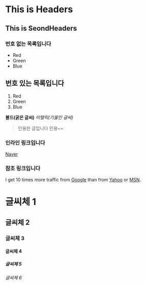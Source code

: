 

This is Headers
===============

This is SeondHeaders
--------------------


### 번호  없는 목록입니다
* Red
* Green
* Blue

## 번호  있는 목록입니다
1. Red
2. Green
3. Blue

**볼드(굵은 글씨)**
*이탤릭(기울인 글씨)*



>인용한 글입니다
>인용~~
>


### 인라인 링크입니다
[Naver](http://www.naver.com)


### 참조 링크입니다

I get 10 times more traffic from [Google][1] than from [Yahoo][2] or [MSN][3].

[1]:http://google.com/ "Google"
[2]:http://search.yahoo.com/ "Yahoo Search"
[3]:http://search.msn.com/ "MSN Search"


# 글씨체 1

## 글씨체 2

### 글씨체 3

#### 글씨체 4

##### 글씨체 5

###### 글씨체 6 


